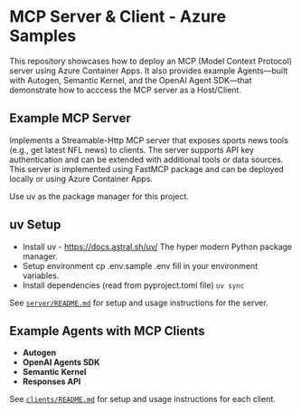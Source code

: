 # MCP Server & Client - Azure Samples 

This repository showcases how to deploy an MCP (Model Context Protocol) server using Azure Container Apps. It also provides example Agents—built with Autogen, Semantic Kernel, and the OpenAI Agent SDK—that demonstrate how to acccess the MCP server as a Host/Client.


## Example MCP Server

Implements a Streamable-Http MCP server that exposes sports news tools (e.g., get latest NFL news) to clients. The server supports API key authentication and can be extended with additional tools or data sources. This server is implemented using FastMCP package and can be deployed locally or using Azure Container Apps. 

Use uv as the package manager for this project.

## uv Setup
- Install uv - https://docs.astral.sh/uv/  The hyper modern Python package manager.
- Setup environment cp .env.sample .env fill in your environment variables.
- Install dependencies (read from pyproject.toml file) ```uv sync```

See [`server/README.md`](server/README.md) for setup and usage instructions for the server.

## Example Agents with MCP Clients

- **Autogen** 
- **OpenAI Agents SDK** 
- **Semantic Kernel**
- **Responses API**

See [`clients/README.md`](clients/README.md) for setup and usage instructions for each client.

